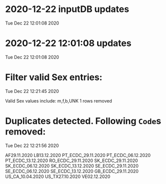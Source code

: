 
# 2020-12-22 inputDB updates 
 Tue Dec 22 12:01:08 2020 


# 2020-12-22 12:01:08 updates 
 Tue Dec 22 12:01:08 2020 


# Filter valid Sex entries: 
 Tue Dec 22 12:21:45 2020 

Valid Sex values include: m,f,b,UNK
 1 rows removed
# Duplicates detected. Following `Code`s removed: 
 Tue Dec 22 12:21:56 2020 

AF29.11.2020
LB13.12.2020
PT_ECDC_29.11.2020
PT_ECDC_06.12.2020
PT_ECDC_13.12.2020
RO_ECDC_29.11.2020
SK_ECDC_29.11.2020
SK_ECDC_06.12.2020
SK_ECDC_13.12.2020
SE_ECDC_29.11.2020
SE_ECDC_06.12.2020
SE_ECDC_13.12.2020
GB_ECDC_29.11.2020
US_CA_10.04.2020
US_TX27.10.2020
VE02.12.2020
